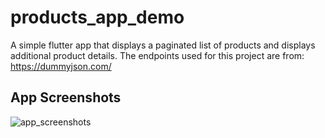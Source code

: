 # products_app_demo

A simple flutter app that displays a paginated list of products and displays additional product details.
The endpoints used for this project are from:
https://dummyjson.com/

## App Screenshots

![app_screenshots](https://github.com/nuage16/products_app_demo/assets/37771587/4e76bc76-89b6-457b-906c-b686b1c88f44)
